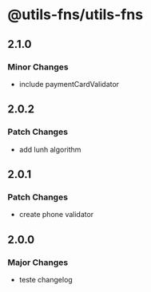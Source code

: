 # @utils-fns/utils-fns

## 2.1.0

### Minor Changes

- include paymentCardValidator

## 2.0.2

### Patch Changes

- add lunh algorithm

## 2.0.1

### Patch Changes

- create phone validator

## 2.0.0

### Major Changes

- teste changelog
